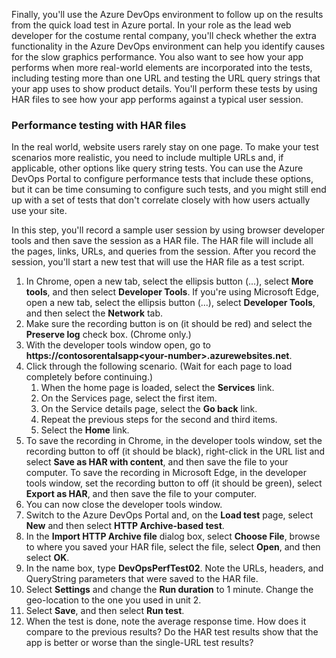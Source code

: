 Finally, you'll use the Azure DevOps environment to follow up on the results from the quick load test in Azure portal. In your role as the lead web developer for the costume rental company, you'll check whether the extra functionality in the Azure DevOps environment can help you identify causes for the slow graphics performance. You also want to see how your app performs when more real-world elements are incorporated into the tests, including testing more than one URL and testing the URL query strings that your app uses to show product details. You'll perform these tests by using HAR files to see how your app performs against a typical user session.

### Performance testing with HAR files

In the real world, website users rarely stay on one page. To make your test scenarios more realistic, you need to include multiple URLs and, if applicable, other options like query string tests. You can use the Azure DevOps Portal to configure performance tests that include these options, but it can be time consuming to configure such tests, and you might still end up with a set of tests that don't correlate closely with how users actually use your site.

In this step, you'll record a sample user session by using browser developer tools and then save the session as a HAR file. The HAR file will include all the pages, links, URLs, and queries from the session. After you record the session, you'll start a new test that will use the HAR file as a test script.

1. In Chrome, open a new tab, select the ellipsis button (...), select **More tools**, and then select **Developer Tools**. If you're using Microsoft Edge, open a new tab, select the ellipsis button (...), select **Developer Tools**, and then select the **Network** tab.
1. Make sure the recording button is on (it should be red) and select the **Preserve log** check box. (Chrome only.)
1. With the developer tools window open, go to **https&#58;//contosorentalsapp\<your-number>.azurewebsites.net**.
1. Click through the following scenario. (Wait for each page to load completely before continuing.)
   1. When the home page is loaded, select the **Services** link.
   1. On the Services page, select the first item.
   1. On the Service details page, select the **Go back** link.
   1. Repeat the previous steps for the second and third items.
   1. Select the **Home** link.
1. To save the recording in Chrome, in the developer tools window, set the recording button to off (it should be black), right-click in the URL list and select **Save as HAR with content**, and then save the file to your computer. To save the recording in Microsoft Edge, in the developer tools window, set the recording button to off (it should be green), select **Export as HAR**, and then save the file to your computer.
1. You can now close the developer tools window.
1. Switch to the Azure DevOps Portal and, on the **Load test** page, select **New** and then select **HTTP Archive-based test**.
1. In the **Import HTTP Archive file** dialog box, select **Choose File**, browse to where you saved your HAR file, select the file, select **Open**, and then select **OK**.
1. In the name box, type **DevOpsPerfTest02**. Note the URLs, headers, and QueryString parameters that were saved to the HAR file.
1. Select **Settings** and change the **Run duration** to 1 minute. Change the geo-location to the one you used in unit 2.
1. Select **Save**, and then select **Run test**.
1. When the test is done, note the average response time. How does it compare to the previous results? Do the HAR test results show that the app is better or worse than the single-URL test results?
